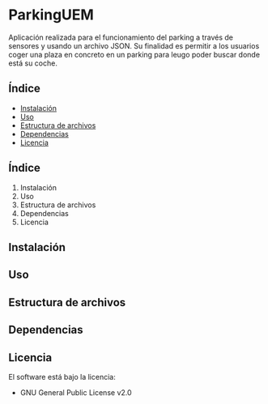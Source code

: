 # ParkingUEM
Aplicación realizada para el funcionamiento del parking a través de sensores y usando un archivo JSON. Su finalidad es permitir a los usuarios coger una plaza en concreto en un parking para leugo poder buscar donde está su coche.
## Índice
- [Instalación](#instalación)
- [Uso](#uso)
- [Estructura de archivos](#estructura-de-archivos)
- [Dependencias](#dependencias)
- [Licencia](#licencia)

## Índice
  1. Instalación 
  2. Uso
  3. Estructura de archivos
  4. Dependencias
  5. Licencia
## Instalación

## Uso

## Estructura de archivos

## Dependencias

## Licencia
El software está bajo la licencia:
  - GNU General Public License v2.0

